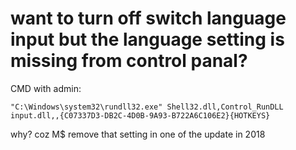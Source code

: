 # want to turn off switch language input but the language setting is missing from control panal? 
CMD with admin: 
```
"C:\Windows\system32\rundll32.exe" Shell32.dll,Control_RunDLL input.dll,,{C07337D3-DB2C-4D0B-9A93-B722A6C106E2}{HOTKEYS}
```
why? coz M$ remove that setting in one of the update in 2018